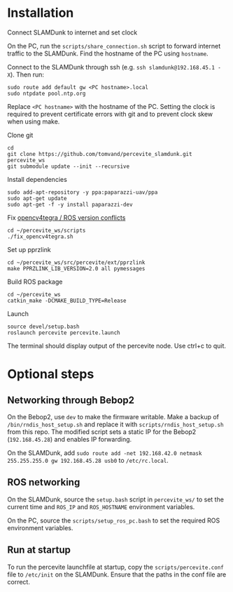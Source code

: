 Installation
============
Connect SLAMDunk to internet and set clock

On the PC, run the `scripts/share_connection.sh` script to forward internet traffic to the SLAMDunk. Find the hostname of the PC using `hostname`.

Connect to the SLAMDunk through ssh (e.g. `ssh slamdunk@192.168.45.1 -X`). Then run:
```
sudo route add default gw <PC hostname>.local
sudo ntpdate pool.ntp.org
```
Replace `<PC hostname>` with the hostname of the PC. Setting the clock is required to prevent certificate errors with git and to prevent clock skew when using make.

Clone git
```
cd
git clone https://github.com/tomvand/percevite_slamdunk.git percevite_ws
git submodule update --init --recursive
```

Install dependencies
```
sudo add-apt-repository -y ppa:paparazzi-uav/ppa
sudo apt-get update
sudo apt-get -f -y install paparazzi-dev
```

Fix [opencv4tegra / ROS version conflicts](http://wiki.ros.org/action/show/NvidiaJetson/TK1?action=show&redirect=NvidiaJetsonTK1)
```
cd ~/percevite_ws/scripts
./fix_opencv4tegra.sh
```

Set up pprzlink
```
cd ~/percevite_ws/src/percevite/ext/pprzlink
make PPRZLINK_LIB_VERSION=2.0 all pymessages
```

Build ROS package
```
cd ~/percevite_ws
catkin_make -DCMAKE_BUILD_TYPE=Release
```

Launch
```
source devel/setup.bash
roslaunch percevite percevite.launch
```
The terminal should display output of the percevite node. Use ctrl+c to quit.


Optional steps
=============
Networking through Bebop2
-------------------------
On the Bebop2, use `dev` to make the firmware writable. Make a backup of `/bin/rndis_host_setup.sh` and replace it with `scripts/rndis_host_setup.sh` from this repo. The modified script sets a static IP for the Bebop2 (`192.168.45.28`) and enables IP forwarding.

On the SLAMDunk, add `sudo route add -net 192.168.42.0 netmask 255.255.255.0 gw 192.168.45.28 usb0` to `/etc/rc.local`.


ROS networking
--------------
On the SLAMDunk, source the `setup.bash` script in `percevite_ws/` to set the current time and `ROS_IP` and `ROS_HOSTNAME` environment variables.

On the PC, source the `scripts/setup_ros_pc.bash` to set the required ROS environment variables.


Run at startup
--------------
To run the percevite launchfile at startup, copy the `scripts/percevite.conf` file to `/etc/init` on the SLAMDunk. Ensure that the paths in the conf file are correct.
